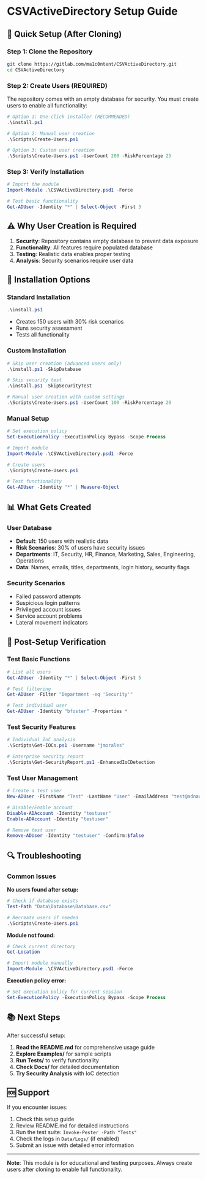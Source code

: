 # CSVActiveDirectory Setup Guide

## 🚀 Quick Setup (After Cloning)

### Step 1: Clone the Repository
```bash
git clone https://gitlab.com/ma1c0ntent/CSVActiveDirectory.git
cd CSVActiveDirectory
```

### Step 2: Create Users (REQUIRED)
The repository comes with an empty database for security. You must create users to enable all functionality:

```powershell
# Option 1: One-click installer (RECOMMENDED)
.\install.ps1

# Option 2: Manual user creation
.\Scripts\Create-Users.ps1

# Option 3: Custom user creation
.\Scripts\Create-Users.ps1 -UserCount 200 -RiskPercentage 25
```

### Step 3: Verify Installation
```powershell
# Import the module
Import-Module .\CSVActiveDirectory.psd1 -Force

# Test basic functionality
Get-ADUser -Identity "*" | Select-Object -First 3
```

## ⚠️ Why User Creation is Required

1. **Security**: Repository contains empty database to prevent data exposure
2. **Functionality**: All features require populated database
3. **Testing**: Realistic data enables proper testing
4. **Analysis**: Security scenarios require user data

## 🔧 Installation Options

### Standard Installation
```powershell
.\install.ps1
```
- Creates 150 users with 30% risk scenarios
- Runs security assessment
- Tests all functionality

### Custom Installation
```powershell
# Skip user creation (advanced users only)
.\install.ps1 -SkipDatabase

# Skip security test
.\install.ps1 -SkipSecurityTest

# Manual user creation with custom settings
.\Scripts\Create-Users.ps1 -UserCount 100 -RiskPercentage 20
```

### Manual Setup
```powershell
# Set execution policy
Set-ExecutionPolicy -ExecutionPolicy Bypass -Scope Process

# Import module
Import-Module .\CSVActiveDirectory.psd1 -Force

# Create users
.\Scripts\Create-Users.ps1

# Test functionality
Get-ADUser -Identity "*" | Measure-Object
```

## 📊 What Gets Created

### User Database
- **Default**: 150 users with realistic data
- **Risk Scenarios**: 30% of users have security issues
- **Departments**: IT, Security, HR, Finance, Marketing, Sales, Engineering, Operations
- **Data**: Names, emails, titles, departments, login history, security flags

### Security Scenarios
- Failed password attempts
- Suspicious login patterns
- Privileged account issues
- Service account problems
- Lateral movement indicators

## 🎯 Post-Setup Verification

### Test Basic Functions
```powershell
# List all users
Get-ADUser -Identity "*" | Select-Object -First 5

# Test filtering
Get-ADUser -Filter "Department -eq 'Security'"

# Test individual user
Get-ADUser -Identity "bfoster" -Properties *
```

### Test Security Features
```powershell
# Individual IoC analysis
.\Scripts\Get-IOCs.ps1 -Username "jmorales"

# Enterprise security report
.\Scripts\Get-SecurityReport.ps1 -EnhancedIoCDetection
```

### Test User Management
```powershell
# Create a test user
New-ADUser -FirstName "Test" -LastName "User" -EmailAddress "test@adnauseumgaming.com" -Department "IT"

# Disable/Enable account
Disable-ADAccount -Identity "testuser"
Enable-ADAccount -Identity "testuser"

# Remove test user
Remove-ADUser -Identity "testuser" -Confirm:$false
```

## 🔍 Troubleshooting

### Common Issues

**No users found after setup:**
```powershell
# Check if database exists
Test-Path "Data\Database\Database.csv"

# Recreate users if needed
.\Scripts\Create-Users.ps1
```

**Module not found:**
```powershell
# Check current directory
Get-Location

# Import module manually
Import-Module .\CSVActiveDirectory.psd1 -Force
```

**Execution policy error:**
```powershell
# Set execution policy for current session
Set-ExecutionPolicy -ExecutionPolicy Bypass -Scope Process
```

## 📚 Next Steps

After successful setup:

1. **Read the README.md** for comprehensive usage guide
2. **Explore Examples/** for sample scripts
3. **Run Tests/** to verify functionality
4. **Check Docs/** for detailed documentation
5. **Try Security Analysis** with IoC detection

## 🆘 Support

If you encounter issues:

1. Check this setup guide
2. Review README.md for detailed instructions
3. Run the test suite: `Invoke-Pester -Path "Tests"`
4. Check the logs in `Data/Logs/` (if enabled)
5. Submit an issue with detailed error information

---

**Note**: This module is for educational and testing purposes. Always create users after cloning to enable full functionality. 